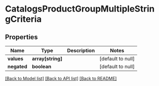 # CatalogsProductGroupMultipleStringCriteria

## Properties
Name | Type | Description | Notes
------------ | ------------- | ------------- | -------------
**values** | **array[string]** |  | [default to null]
**negated** | **boolean** |  | [default to null]

[[Back to Model list]](../README.md#documentation-for-models) [[Back to API list]](../README.md#documentation-for-api-endpoints) [[Back to README]](../README.md)


